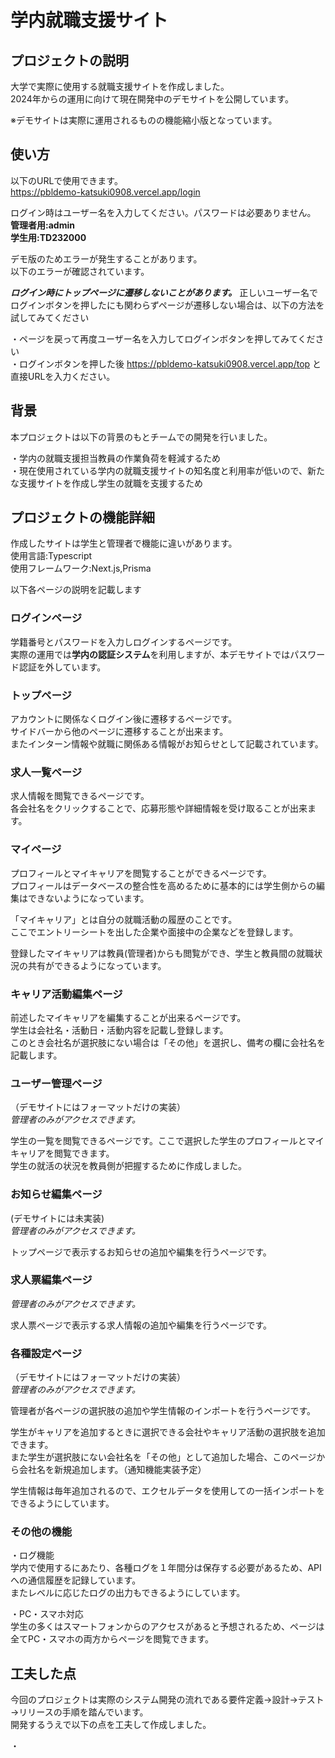 #   **学内就職支援サイト**

## プロジェクトの説明

大学で実際に使用する就職支援サイトを作成しました。  
2024年からの運用に向けて現在開発中のデモサイトを公開しています。

※デモサイトは実際に運用されるものの機能縮小版となっています。

##  使い方
以下のURLで使用できます。  
https://pbldemo-katsuki0908.vercel.app/login

ログイン時はユーザー名を入力してください。パスワードは必要ありません。  
**管理者用:admin**  
**学生用:TD232000**  

デモ版のためエラーが発生することがあります。  
以下のエラーが確認されています。

***ログイン時にトップページに遷移しないことがあります。***
正しいユーザー名でログインボタンを押したにも関わらずページが遷移しない場合は、以下の方法を試してみてください  

・ページを戻って再度ユーザー名を入力してログインボタンを押してみてください  
・ログインボタンを押した後 https://pbldemo-katsuki0908.vercel.app/top と直接URLを入力ください。  


## 背景

本プロジェクトは以下の背景のもとチームでの開発を行いました。  

・学内の就職支援担当教員の作業負荷を軽減するため  
・現在使用されている学内の就職支援サイトの知名度と利用率が低いので、新たな支援サイトを作成し学生の就職を支援するため  


## プロジェクトの機能詳細

作成したサイトは学生と管理者で機能に違いがあります。  
使用言語:Typescript  
使用フレームワーク:Next.js,Prisma  


以下各ページの説明を記載します

###   ログインページ
学籍番号とパスワードを入力しログインするページです。  
実際の運用では**学内の認証システム**を利用しますが、本デモサイトではパスワード認証を外しています。  

###  トップページ
アカウントに関係なくログイン後に遷移するページです。  
サイドバーから他のページに遷移することが出来ます。  
またインターン情報や就職に関係ある情報がお知らせとして記載されています。  

###   求人一覧ページ
求人情報を閲覧できるページです。  
各会社名をクリックすることで、応募形態や詳細情報を受け取ることが出来ます。  

###   マイページ
プロフィールとマイキャリアを閲覧することができるページです。  
プロフィールはデータベースの整合性を高めるために基本的には学生側からの編集はできないようになっています。  

「マイキャリア」とは自分の就職活動の履歴のことです。  
ここでエントリーシートを出した企業や面接中の企業などを登録します。  

登録したマイキャリアは教員(管理者)からも閲覧ができ、学生と教員間の就職状況の共有ができるようになっています。

###   キャリア活動編集ページ
前述したマイキャリアを編集することが出来るページです。  
学生は会社名・活動日・活動内容を記載し登録します。  
このとき会社名が選択肢にない場合は「その他」を選択し、備考の欄に会社名を記載します。  

###   ユーザー管理ページ
（デモサイトにはフォーマットだけの実装）  
*管理者のみがアクセスできます。*  

学生の一覧を閲覧できるページです。ここで選択した学生のプロフィールとマイキャリアを閲覧できます。  
学生の就活の状況を教員側が把握するために作成しました。  

###   お知らせ編集ページ
(デモサイトには未実装)  
*管理者のみがアクセスできます。*  

トップページで表示するお知らせの追加や編集を行うページです。  

###   求人票編集ページ
*管理者のみがアクセスできます。*  

求人票ページで表示する求人情報の追加や編集を行うページです。  

###   各種設定ページ
（デモサイトにはフォーマットだけの実装）  
*管理者のみがアクセスできます。*  

管理者が各ページの選択肢の追加や学生情報のインポートを行うページです。  

学生がキャリアを追加するときに選択できる会社やキャリア活動の選択肢を追加できます。  
また学生が選択肢にない会社名を「その他」として追加した場合、このページから会社名を新規追加します。（通知機能実装予定）  

学生情報は毎年追加されるので、エクセルデータを使用しての一括インポートをできるようにしています。  

###   その他の機能
・ログ機能  
学内で使用するにあたり、各種ログを１年間分は保存する必要があるため、APIへの通信履歴を記録しています。  
またレベルに応じたログの出力もできるようにしています。  

・PC・スマホ対応  
学生の多くはスマートフォンからのアクセスがあると予想されるため、ページは全てPC・スマホの両方からページを閲覧できます。  


##  工夫した点
今回のプロジェクトは実際のシステム開発の流れである要件定義→設計→テスト→リリースの手順を踏んでいます。  
開発するうえで以下の点を工夫して作成しました。  

・

